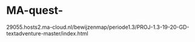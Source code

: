 # MA-quest-

29055.hosts2.ma-cloud.nl/bewijzenmap/periode1.3/PROJ-1.3-19-20-GD-textadventure-master/index.html
